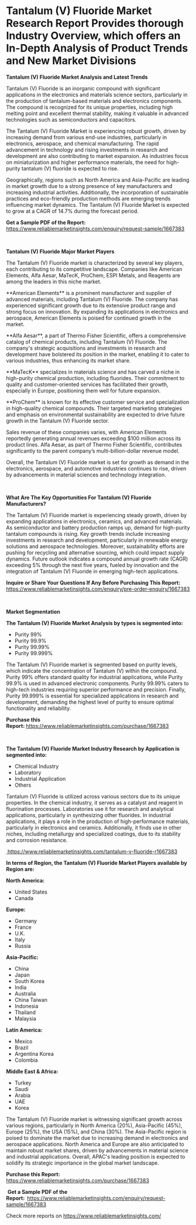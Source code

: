 <p><h1>Tantalum (V) Fluoride Market Research Report Provides thorough Industry Overview, which offers an In-Depth Analysis of Product Trends and New Market Divisions</h1></p><p><strong>Tantalum (V) Fluoride Market Analysis and Latest Trends</strong></p>
<p><p>Tantalum (V) Fluoride is an inorganic compound with significant applications in the electronics and materials science sectors, particularly in the production of tantalum-based materials and electronics components. The compound is recognized for its unique properties, including high melting point and excellent thermal stability, making it valuable in advanced technologies such as semiconductors and capacitors.</p><p>The Tantalum (V) Fluoride Market is experiencing robust growth, driven by increasing demand from various end-use industries, particularly in electronics, aerospace, and chemical manufacturing. The rapid advancement in technology and rising investments in research and development are also contributing to market expansion. As industries focus on miniaturization and higher performance materials, the need for high-purity tantalum (V) fluoride is expected to rise.</p><p>Geographically, regions such as North America and Asia-Pacific are leading in market growth due to a strong presence of key manufacturers and increasing industrial activities. Additionally, the incorporation of sustainable practices and eco-friendly production methods are emerging trends influencing market dynamics. The Tantalum (V) Fluoride Market is expected to grow at a CAGR of 14.7% during the forecast period.</p></p>
<p><strong>Get a Sample PDF of the Report:&nbsp;</strong> <a href="https://www.reliablemarketinsights.com/enquiry/request-sample/1667383?utm_campaign=3013&utm_medium=2&utm_source=Github&utm_content=ia&utm_term=02042025&utm_id=tantalum-v-fluoride">https://www.reliablemarketinsights.com/enquiry/request-sample/1667383</a></p>
<p>&nbsp;</p>
<p><strong>Tantalum (V) Fluoride Major Market Players</strong></p>
<p><p>The Tantalum (V) Fluoride market is characterized by several key players, each contributing to its competitive landscape. Companies like American Elements, Alfa Aesar, MaTecK, ProChem, ESPI Metals, and Reagents are among the leaders in this niche market.</p><p>**American Elements** is a prominent manufacturer and supplier of advanced materials, including Tantalum (V) Fluoride. The company has experienced significant growth due to its extensive product range and strong focus on innovation. By expanding its applications in electronics and aerospace, American Elements is poised for continued growth in the market.</p><p>**Alfa Aesar**, a part of Thermo Fisher Scientific, offers a comprehensive catalog of chemical products, including Tantalum (V) Fluoride. The company's strategic acquisitions and investments in research and development have bolstered its position in the market, enabling it to cater to various industries, thus enhancing its market share.</p><p>**MaTecK** specializes in materials science and has carved a niche in high-purity chemical production, including fluorides. Their commitment to quality and customer-oriented services has facilitated their growth, especially in Europe, positioning them well for future expansion.</p><p>**ProChem** is known for its effective customer service and specialization in high-quality chemical compounds. Their targeted marketing strategies and emphasis on environmental sustainability are expected to drive future growth in the Tantalum (V) Fluoride sector.</p><p>Sales revenue of these companies varies, with American Elements reportedly generating annual revenues exceeding $100 million across its product lines. Alfa Aesar, as part of Thermo Fisher Scientific, contributes significantly to the parent company’s multi-billion-dollar revenue model.</p><p>Overall, the Tantalum (V) Fluoride market is set for growth as demand in the electronics, aerospace, and automotive industries continues to rise, driven by advancements in material sciences and technology integration.</p></p>
<p>&nbsp;</p>
<p><strong>What Are The Key Opportunities For Tantalum (V) Fluoride Manufacturers?</strong></p>
<p><p>The Tantalum (V) Fluoride market is experiencing steady growth, driven by expanding applications in electronics, ceramics, and advanced materials. As semiconductor and battery production ramps up, demand for high-purity tantalum compounds is rising. Key growth trends include increasing investments in research and development, particularly in renewable energy solutions and aerospace technologies. Moreover, sustainability efforts are pushing for recycling and alternative sourcing, which could impact supply dynamics. Future outlook indicates a compound annual growth rate (CAGR) exceeding 5% through the next five years, fueled by innovation and the integration of Tantalum (V) Fluoride in emerging high-tech applications.</p></p>
<p><strong>Inquire or Share Your Questions If Any Before Purchasing This Report:</strong> <a href="https://www.reliablemarketinsights.com/enquiry/pre-order-enquiry/1667383?utm_campaign=3013&utm_medium=2&utm_source=Github&utm_content=ia&utm_term=02042025&utm_id=tantalum-v-fluoride">https://www.reliablemarketinsights.com/enquiry/pre-order-enquiry/1667383</a></p>
<p>&nbsp;</p>
<p><strong>Market Segmentation</strong></p>
<p><strong>The Tantalum (V) Fluoride Market Analysis by types is segmented into:</strong></p>
<p><ul><li>Purity 99%</li><li>Purity 99.9%</li><li>Purity 99.99%</li><li>Purity 99.999%</li></ul></p>
<p><p>The Tantalum (V) Fluoride market is segmented based on purity levels, which indicate the concentration of Tantalum (V) within the compound. Purity 99% offers standard quality for industrial applications, while Purity 99.9% is used in advanced electronic components. Purity 99.99% caters to high-tech industries requiring superior performance and precision. Finally, Purity 99.999% is essential for specialized applications in research and development, demanding the highest level of purity to ensure optimal functionality and reliability.</p></p>
<p><strong>Purchase this Report:&nbsp;</strong><a href="https://www.reliablemarketinsights.com/purchase/1667383?utm_campaign=3013&utm_medium=2&utm_source=Github&utm_content=ia&utm_term=02042025&utm_id=tantalum-v-fluoride">https://www.reliablemarketinsights.com/purchase/1667383</a></p>
<p>&nbsp;</p>
<p><strong>The Tantalum (V) Fluoride Market Industry Research by Application is segmented into:</strong></p>
<p><ul><li>Chemical Industry</li><li>Laboratory</li><li>Industrial Application</li><li>Others</li></ul></p>
<p><p>Tantalum (V) Fluoride is utilized across various sectors due to its unique properties. In the chemical industry, it serves as a catalyst and reagent in fluorination processes. Laboratories use it for research and analytical applications, particularly in synthesizing other fluorides. In industrial applications, it plays a role in the production of high-performance materials, particularly in electronics and ceramics. Additionally, it finds use in other niches, including metallurgy and specialized coatings, due to its stability and corrosion resistance.</p></p>
<p><a href="https://www.reliablemarketinsights.com/tantalum-v-fluoride-r1667383?utm_campaign=3013&utm_medium=2&utm_source=Github&utm_content=ia&utm_term=02042025&utm_id=tantalum-v-fluoride">&nbsp;https://www.reliablemarketinsights.com/tantalum-v-fluoride-r1667383</a></p>
<p><strong>In terms of Region, the Tantalum (V) Fluoride Market Players available by Region are:</strong></p>
<p>
    <p> <strong> North America: </strong>
        <ul>
            <li>United States</li>
            <li>Canada</li>
        </ul>
        </p> 
    <p> <strong> Europe: </strong>
        <ul>
            <li>Germany</li>
            <li>France</li>
            <li>U.K.</li>
            <li>Italy</li>
            <li>Russia</li>
        </ul>
        </p> 
    <p> <strong> Asia-Pacific: </strong>
        <ul>
            <li>China</li>
            <li>Japan</li>
            <li>South Korea</li>
            <li>India</li>
            <li>Australia</li>
            <li>China Taiwan</li>
            <li>Indonesia</li>
            <li>Thailand</li>
            <li>Malaysia</li>
        </ul>
        </p> 
    <p> <strong> Latin America: </strong>
        <ul>
            <li>Mexico</li>
            <li>Brazil</li>
            <li>Argentina Korea</li>
            <li>Colombia</li>
        </ul>
        </p> 
    <p> <strong> Middle East & Africa: </strong>
        <ul>
            <li>Turkey</li>
            <li>Saudi</li>
            <li>Arabia</li>
            <li>UAE</li>
            <li>Korea</li>
        </ul>
    </p>
    </p>
<p><p>The Tantalum (V) Fluoride market is witnessing significant growth across various regions, particularly in North America (20%), Asia-Pacific (45%), Europe (25%), the USA (15%), and China (30%). The Asia-Pacific region is poised to dominate the market due to increasing demand in electronics and aerospace applications. North America and Europe are also anticipated to maintain robust market shares, driven by advancements in material science and industrial applications. Overall, APAC's leading position is expected to solidify its strategic importance in the global market landscape.</p></p>
<p><strong>Purchase this Report: </strong><a href="https://www.reliablemarketinsights.com/purchase/1667383?utm_campaign=3013&utm_medium=2&utm_source=Github&utm_content=ia&utm_term=02042025&utm_id=tantalum-v-fluoride">https://www.reliablemarketinsights.com/purchase/1667383</a></p>
<p>&nbsp;<strong>Get a Sample PDF of the Report:&nbsp;&nbsp;</strong><a href="https://www.reliablemarketinsights.com/enquiry/request-sample/1667383?utm_campaign=3013&utm_medium=2&utm_source=Github&utm_content=ia&utm_term=02042025&utm_id=tantalum-v-fluoride">https://www.reliablemarketinsights.com/enquiry/request-sample/1667383</a></p>
<p><strong></strong></p>
<p>Check more reports on <a href="https://www.reliablemarketinsights.com/?utm_campaign=3013&utm_medium=2&utm_source=Github&utm_content=ia&utm_term=02042025&utm_id=tantalum-v-fluoride">https://www.reliablemarketinsights.com/</a></p>